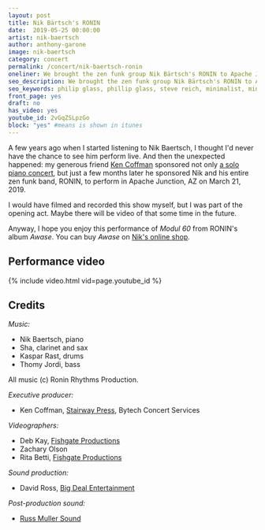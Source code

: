```yaml
---
layout: post
title: Nik Bärtsch's RONIN
date:  2019-05-25 00:00:00
artist: nik-baertsch
author: anthony-garone
image: nik-baertsch
category: concert
permalink: /concert/nik-baertsch-ronin
oneliner: We brought the zen funk group Nik Bärtsch's RONIN to Apache Junction, AZ in March 2019 for an incredible show.
seo_description: We brought the zen funk group Nik Bärtsch's RONIN to Apache Junction, AZ in March 2019 for an incredible show.
seo_keywords: philip glass, phillip glass, steve reich, minimalist, minimalism, john cage, prepared piano
front_page: yes
draft: no
has_video: yes
youtube_id: 2vGqZSLpzGo
block: "yes" #means is shown in itunes
---
```


A few years ago when I started listening to Nik Baertsch, I thought I'd never have the chance to see him perform live. And then the unexpected happened: my generous friend [Ken Coffman](http://stairwaypress.com) sponsored not only [a solo piano concert](/concert/nik-baertsch), but just a few months later he sponsored Nik and his entire zen funk band, RONIN, to perform in Apache Junction, AZ on March 21, 2019.

I would have filmed and recorded this show myself, but I was part of the opening act. Maybe there will be video of that some time in the future.

Anyway, I hope you enjoy this performance of *Modul 60* from RONIN's album *Awase*. You can buy *Awase* on [Nik's online shop](http://www.nikbaertsch.com/shop/).

## Performance video

{% include video.html vid=page.youtube_id %}

## Credits

*Music:*

* Nik Baertsch, piano
* Sha, clarinet and sax
* Kaspar Rast, drums
* Thomy Jordi, bass

All music (c) Ronin Rhythms Production.

*Executive producer:*

* Ken Coffman, [Stairway Press](http://stairwaypress.com), Bytech Concert Services

*Videographers:*

* Deb Kay, [Fishgate Productions](http://fishgateproductions.com/)
* Zachary Olson
* Rita Betti, [Fishgate Productions](http://fishgateproductions.com/)

*Sound production:*

* David Ross, [Big Deal Entertainment](https://www.pasoundsystemrental.com/)

*Post-production sound:*

* [Russ Muller Sound](http://russmullersound.com)
